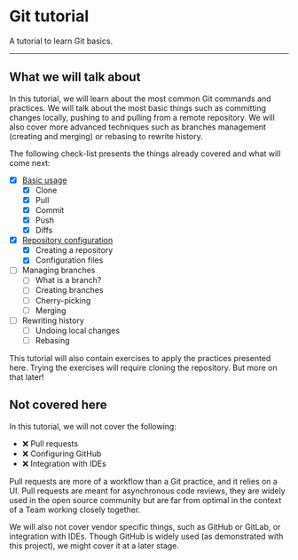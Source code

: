 # Git tutorial

A tutorial to learn Git basics.

---

## What we will talk about

In this tutorial, we will learn about the most common Git commands and practices.
We will talk about the most basic things such as committing changes locally, pushing to
and pulling from a remote repository. We will also cover more advanced techniques such as
branches management (creating and merging) or rebasing to rewrite history.

The following check-list presents the things already covered and what will come next:

- [x] [Basic usage](sections/basics.md)
  - [x] Clone
  - [x] Pull
  - [x] Commit
  - [x] Push
  - [x] Diffs
- [x] [Repository configuration](sections/configuration.md)
  - [x] Creating a repository
  - [x] Configuration files
- [ ] Managing branches
  - [ ] What is a branch?
  - [ ] Creating branches
  - [ ] Cherry-picking
  - [ ] Merging
- [ ] Rewriting history
  - [ ] Undoing local changes 
  - [ ] Rebasing

This tutorial will also contain exercises to apply the practices presented here.
Trying the exercises will require cloning the repository. But more on that later!

## Not covered here

In this tutorial, we will not cover the following:

- :x: Pull requests
- :x: Configuring GitHub
- :x: Integration with IDEs

Pull requests are more of a workflow than a Git practice, and it relies on a UI.
Pull requests are meant for asynchronous code reviews, they are widely used in the open source
community but are far from optimal in the context of a Team working closely together.

We will also not cover vendor specific things, such as GitHub or GitLab, or integration with IDEs.
Though GitHub is widely used (as demonstrated with this project), we might cover it at a later stage.